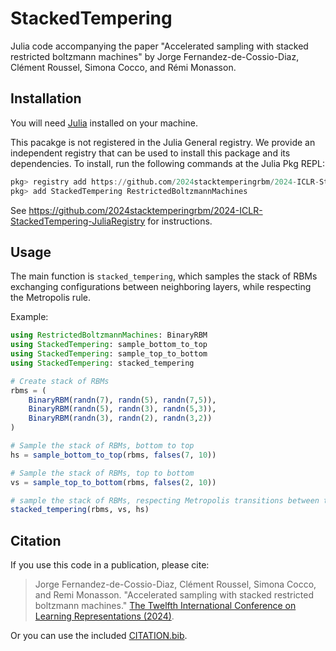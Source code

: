 # StackedTempering

Julia code accompanying the paper "Accelerated sampling with stacked restricted boltzmann machines" by Jorge Fernandez-de-Cossio-Diaz, Clément Roussel, Simona Cocco, and Rémi Monasson.

## Installation

You will need [Julia](https://julialang.org) installed on your machine.

This pacakge is not registered in the Julia General registry. We provide an independent registry that can be used to install this package and its dependencies. To install, run the following commands at the Julia Pkg REPL:

```julia
pkg> registry add https://github.com/2024stacktemperingrbm/2024-ICLR-StackedTempering-JuliaRegistry.git
pkg> add StackedTempering RestrictedBoltzmannMachines
```

See https://github.com/2024stacktemperingrbm/2024-ICLR-StackedTempering-JuliaRegistry for instructions.

## Usage

The main function is `stacked_tempering`, which samples the stack of RBMs exchanging configurations between neighboring layers, while respecting the Metropolis rule.

Example:

```julia
using RestrictedBoltzmannMachines: BinaryRBM
using StackedTempering: sample_bottom_to_top
using StackedTempering: sample_top_to_bottom
using StackedTempering: stacked_tempering

# Create stack of RBMs
rbms = (
    BinaryRBM(randn(7), randn(5), randn(7,5)),
    BinaryRBM(randn(5), randn(3), randn(5,3)),
    BinaryRBM(randn(3), randn(2), randn(3,2))
)

# Sample the stack of RBMs, bottom to top
hs = sample_bottom_to_top(rbms, falses(7, 10))

# Sample the stack of RBMs, top to bottom
vs = sample_top_to_bottom(rbms, falses(2, 10))

# sample the stack of RBMs, respecting Metropolis transitions between the layers
stacked_tempering(rbms, vs, hs)
```

## Citation

If you use this code in a publication, please cite:

> Jorge Fernandez-de-Cossio-Diaz, Clément Roussel, Simona Cocco, and Remi Monasson.
> "Accelerated sampling with stacked restricted boltzmann machines."
> [The Twelfth International Conference on Learning Representations (2024)](https://openreview.net/forum?id=kXNJ48Hvw1).

Or you can use the included [CITATION.bib](https://github.com/2024stacktemperingrbm/StackedTempering.jl/blob/master/CITATION.bib).